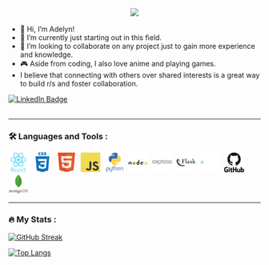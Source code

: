 <div id="header" align="center">
  <img src="https://media.giphy.com/media/6yU5mAiUaJZFj8lpPn/giphy.gif"/>
</div>

- 👋 Hi, I’m Adelyn!
- 🌱 I’m currently just starting out in this field. 
- 💞️ I’m looking to collaborate on any project just to gain more experience and knowledge. 
- 🎮 Aside from coding, I also love anime and playing games.
- I believe that connecting with others over shared interests is a great way to build r/s and foster collaboration.
<div id="badges">
  <a href="www.linkedin.com/in/t-adelyn">
    <img src="https://img.shields.io/badge/LinkedIn-blue?style=for-the-badge&logo=linkedin&logoColor=white" alt="LinkedIn Badge"/>
  </a>
<br>
<img src="https://komarev.com/ghpvc/?username=adelyntay&style=flat-square&color=blue" alt=""/>

---

### :hammer_and_wrench: Languages and Tools :
<div>
  <img src="https://github.com/devicons/devicon/blob/master/icons/react/react-original-wordmark.svg" title="React" alt="React" width="40" height="40"/>&nbsp;
  <img src="https://github.com/devicons/devicon/blob/master/icons/css3/css3-plain-wordmark.svg" title="CSS3" alt="CSS" width="40" height="40"/>&nbsp;
  <img src="https://github.com/devicons/devicon/blob/master/icons/html5/html5-original.svg" title="HTML5" alt="HTML" width="40" height="40"/>&nbsp;
  <img src="https://github.com/devicons/devicon/blob/master/icons/javascript/javascript-original.svg" title="JavaScript" alt="JavaScript" width="40" height="40"/>&nbsp;
  <img src="https://github.com/devicons/devicon/blob/master/icons/python/python-original-wordmark.svg" title="Python" alt="Python" width="40" height="40"/>&nbsp;
  <img src="https://github.com/devicons/devicon/blob/master/icons/nodejs/nodejs-original-wordmark.svg" title="NodeJS" alt="NodeJS" width="40" height="40"/>&nbsp;
  <img src="https://github.com/devicons/devicon/blob/master/icons/express/express-original-wordmark.svg" title="Express" alt="Express" width="40" height="40"/>&nbsp;
  <img src="https://github.com/devicons/devicon/blob/master/icons/flask/flask-original-wordmark.svg" title="Flask" alt="Flask" width="40" height="40"/>&nbsp;
  <img src="https://github.com/devicons/devicon/blob/master/icons/tailwindcss/tailwindcss-original-wordmark.svg" title="Tailwind" alt="Tailwind" width="40" height="40"/>&nbsp;
  <img src="https://github.com/devicons/devicon/blob/master/icons/github/github-original-wordmark.svg" title="Github" alt="Github" width="40" height="40"/>&nbsp;
  <img src="https://github.com/devicons/devicon/blob/master/icons/mongodb/mongodb-original-wordmark.svg" title="MongoDB" alt="MongoDB" width="40" height="40"/>
</div>

---

### :fire: My Stats :
[![GitHub Streak](http://github-readme-streak-stats.herokuapp.com?user=adelyntay&theme=dark&background=000000)](https://git.io/streak-stats)

[![Top Langs](https://github-readme-stats.vercel.app/api/top-langs/?username=adelyntay&layout=compact&theme=vision-friendly-dark)](https://github.com/anuraghazra/github-readme-stats)

<!---
adelyntay/adelyntay is a ✨ special ✨ repository because its `README.md` (this file) appears on your GitHub profile.
You can click the Preview link to take a look at your changes.
--->
